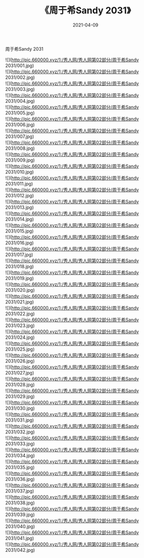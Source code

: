 ﻿---
layout: post
title:  《周于希Sandy 2031》
date:   2021-04-09
img: http://pic.660000.xyz/1:/秀人网/秀人网第02部分/周于希Sandy 2031/000.jpg
categories: [美女, 清纯, 唯美]
---

周于希Sandy 2031

  ![](http://pic.660000.xyz/1:/秀人网/秀人网第02部分/周于希Sandy 2031/001.jpg) <br> ![](http://pic.660000.xyz/1:/秀人网/秀人网第02部分/周于希Sandy 2031/002.jpg) <br> ![](http://pic.660000.xyz/1:/秀人网/秀人网第02部分/周于希Sandy 2031/003.jpg) <br> ![](http://pic.660000.xyz/1:/秀人网/秀人网第02部分/周于希Sandy 2031/004.jpg) <br> ![](http://pic.660000.xyz/1:/秀人网/秀人网第02部分/周于希Sandy 2031/005.jpg) <br> ![](http://pic.660000.xyz/1:/秀人网/秀人网第02部分/周于希Sandy 2031/006.jpg) <br> ![](http://pic.660000.xyz/1:/秀人网/秀人网第02部分/周于希Sandy 2031/007.jpg) <br> ![](http://pic.660000.xyz/1:/秀人网/秀人网第02部分/周于希Sandy 2031/008.jpg) <br> ![](http://pic.660000.xyz/1:/秀人网/秀人网第02部分/周于希Sandy 2031/009.jpg) <br> ![](http://pic.660000.xyz/1:/秀人网/秀人网第02部分/周于希Sandy 2031/010.jpg) <br> ![](http://pic.660000.xyz/1:/秀人网/秀人网第02部分/周于希Sandy 2031/011.jpg) <br> ![](http://pic.660000.xyz/1:/秀人网/秀人网第02部分/周于希Sandy 2031/012.jpg) <br> ![](http://pic.660000.xyz/1:/秀人网/秀人网第02部分/周于希Sandy 2031/013.jpg) <br> ![](http://pic.660000.xyz/1:/秀人网/秀人网第02部分/周于希Sandy 2031/014.jpg) <br> ![](http://pic.660000.xyz/1:/秀人网/秀人网第02部分/周于希Sandy 2031/015.jpg) <br> ![](http://pic.660000.xyz/1:/秀人网/秀人网第02部分/周于希Sandy 2031/016.jpg) <br> ![](http://pic.660000.xyz/1:/秀人网/秀人网第02部分/周于希Sandy 2031/017.jpg) <br> ![](http://pic.660000.xyz/1:/秀人网/秀人网第02部分/周于希Sandy 2031/018.jpg) <br> ![](http://pic.660000.xyz/1:/秀人网/秀人网第02部分/周于希Sandy 2031/019.jpg) <br> ![](http://pic.660000.xyz/1:/秀人网/秀人网第02部分/周于希Sandy 2031/020.jpg) <br> ![](http://pic.660000.xyz/1:/秀人网/秀人网第02部分/周于希Sandy 2031/021.jpg) <br> ![](http://pic.660000.xyz/1:/秀人网/秀人网第02部分/周于希Sandy 2031/022.jpg) <br> ![](http://pic.660000.xyz/1:/秀人网/秀人网第02部分/周于希Sandy 2031/023.jpg) <br> ![](http://pic.660000.xyz/1:/秀人网/秀人网第02部分/周于希Sandy 2031/024.jpg) <br> ![](http://pic.660000.xyz/1:/秀人网/秀人网第02部分/周于希Sandy 2031/025.jpg) <br> ![](http://pic.660000.xyz/1:/秀人网/秀人网第02部分/周于希Sandy 2031/026.jpg) <br> ![](http://pic.660000.xyz/1:/秀人网/秀人网第02部分/周于希Sandy 2031/027.jpg) <br> ![](http://pic.660000.xyz/1:/秀人网/秀人网第02部分/周于希Sandy 2031/028.jpg) <br> ![](http://pic.660000.xyz/1:/秀人网/秀人网第02部分/周于希Sandy 2031/029.jpg) <br> ![](http://pic.660000.xyz/1:/秀人网/秀人网第02部分/周于希Sandy 2031/030.jpg) <br> ![](http://pic.660000.xyz/1:/秀人网/秀人网第02部分/周于希Sandy 2031/031.jpg) <br> ![](http://pic.660000.xyz/1:/秀人网/秀人网第02部分/周于希Sandy 2031/032.jpg) <br> ![](http://pic.660000.xyz/1:/秀人网/秀人网第02部分/周于希Sandy 2031/033.jpg) <br> ![](http://pic.660000.xyz/1:/秀人网/秀人网第02部分/周于希Sandy 2031/034.jpg) <br> ![](http://pic.660000.xyz/1:/秀人网/秀人网第02部分/周于希Sandy 2031/035.jpg) <br> ![](http://pic.660000.xyz/1:/秀人网/秀人网第02部分/周于希Sandy 2031/036.jpg) <br> ![](http://pic.660000.xyz/1:/秀人网/秀人网第02部分/周于希Sandy 2031/037.jpg) <br> ![](http://pic.660000.xyz/1:/秀人网/秀人网第02部分/周于希Sandy 2031/038.jpg) <br> ![](http://pic.660000.xyz/1:/秀人网/秀人网第02部分/周于希Sandy 2031/039.jpg) <br> ![](http://pic.660000.xyz/1:/秀人网/秀人网第02部分/周于希Sandy 2031/040.jpg) <br> ![](http://pic.660000.xyz/1:/秀人网/秀人网第02部分/周于希Sandy 2031/041.jpg) <br> ![](http://pic.660000.xyz/1:/秀人网/秀人网第02部分/周于希Sandy 2031/042.jpg) <br>